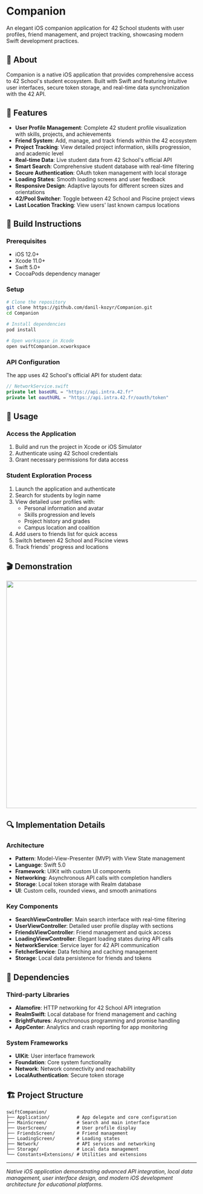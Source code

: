 # Companion

An elegant iOS companion application for 42 School students with user profiles, friend management, and project tracking, showcasing modern Swift development practices.

## 📖 About

Companion is a native iOS application that provides comprehensive access to 42 School's student ecosystem. Built with Swift and featuring intuitive user interfaces, secure token storage, and real-time data synchronization with the 42 API.

## 🚀 Features

- **User Profile Management**: Complete 42 student profile visualization with skills, projects, and achievements
- **Friend System**: Add, manage, and track friends within the 42 ecosystem
- **Project Tracking**: View detailed project information, skills progression, and academic level
- **Real-time Data**: Live student data from 42 School's official API
- **Smart Search**: Comprehensive student database with real-time filtering
- **Secure Authentication**: OAuth token management with local storage
- **Loading States**: Smooth loading screens and user feedback
- **Responsive Design**: Adaptive layouts for different screen sizes and orientations
- **42/Pool Switcher**: Toggle between 42 School and Piscine project views
- **Last Location Tracking**: View users' last known campus locations

## 🔧 Build Instructions

### Prerequisites

- iOS 12.0+
- Xcode 11.0+
- Swift 5.0+
- CocoaPods dependency manager

### Setup

```bash
# Clone the repository
git clone https://github.com/danil-kozyr/Companion.git
cd Companion

# Install dependencies
pod install

# Open workspace in Xcode
open swiftCompanion.xcworkspace
```

### API Configuration

The app uses 42 School's official API for student data:

```swift
// NetworkService.swift
private let baseURL = "https://api.intra.42.fr"
private let oauthURL = "https://api.intra.42.fr/oauth/token"
```

## 📝 Usage

### Access the Application

1. Build and run the project in Xcode or iOS Simulator
2. Authenticate using 42 School credentials
3. Grant necessary permissions for data access

### Student Exploration Process

1. Launch the application and authenticate
2. Search for students by login name
3. View detailed user profiles with:
   - Personal information and avatar
   - Skills progression and levels
   - Project history and grades
   - Campus location and coalition
4. Add users to friends list for quick access
5. Switch between 42 School and Piscine views
6. Track friends' progress and locations

## 🎬 Demonstration

<p align="center">
<img src="https://github.com/danilkozyr/iOS-Portfolio/blob/master/gifs/companion.gif" height=600>
</p>

## 🔍 Implementation Details

### Architecture

- **Pattern**: Model-View-Presenter (MVP) with View State management
- **Language**: Swift 5.0
- **Framework**: UIKit with custom UI components
- **Networking**: Asynchronous API calls with completion handlers
- **Storage**: Local token storage with Realm database
- **UI**: Custom cells, rounded views, and smooth animations

### Key Components

- **SearchViewController**: Main search interface with real-time filtering
- **UserViewController**: Detailed user profile display with sections
- **FriendsViewController**: Friend management and quick access
- **LoadingViewController**: Elegant loading states during API calls
- **NetworkService**: Service layer for 42 API communication
- **FetcherService**: Data fetching and caching management
- **Storage**: Local data persistence for friends and tokens

## 🔗 Dependencies

### Third-party Libraries

- **Alamofire**: HTTP networking for 42 School API integration
- **RealmSwift**: Local database for friend management and caching
- **BrightFutures**: Asynchronous programming and promise handling
- **AppCenter**: Analytics and crash reporting for app monitoring

### System Frameworks

- **UIKit**: User interface framework
- **Foundation**: Core system functionality
- **Network**: Network connectivity and reachability
- **LocalAuthentication**: Secure token storage

## 🏗️ Project Structure

```
swiftCompanion/
├── Application/          # App delegate and core configuration
├── MainScreen/           # Search and main interface
├── UserScreen/           # User profile display
├── FriendsScreen/        # Friend management
├── LoadingScreen/        # Loading states
├── Network/              # API services and networking
├── Storage/              # Local data management
└── Constants+Extensions/ # Utilities and extensions
```

---

_Native iOS application demonstrating advanced API integration, local data management, user interface design, and modern iOS development architecture for educational platforms._
